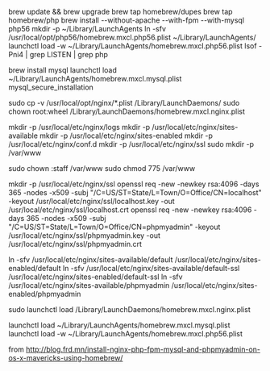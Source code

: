 brew update && brew upgrade
brew tap homebrew/dupes
brew tap homebrew/php
brew install --without-apache --with-fpm --with-mysql php56
mkdir -p ~/Library/LaunchAgents
ln -sfv /usr/local/opt/php56/homebrew.mxcl.php56.plist ~/Library/LaunchAgents/
launchctl load -w ~/Library/LaunchAgents/homebrew.mxcl.php56.plist
lsof -Pni4 | grep LISTEN | grep php

brew install mysql
launchctl load ~/Library/LaunchAgents/homebrew.mxcl.mysql.plist
mysql_secure_installation

sudo cp -v /usr/local/opt/nginx/*.plist /Library/LaunchDaemons/
sudo chown root:wheel /Library/LaunchDaemons/homebrew.mxcl.nginx.plist

mkdir -p /usr/local/etc/nginx/logs
mkdir -p /usr/local/etc/nginx/sites-available
mkdir -p /usr/local/etc/nginx/sites-enabled
mkdir -p /usr/local/etc/nginx/conf.d
mkdir -p /usr/local/etc/nginx/ssl
sudo mkdir -p /var/www

sudo chown :staff /var/www
sudo chmod 775 /var/www

mkdir -p /usr/local/etc/nginx/ssl
openssl req -new -newkey rsa:4096 -days 365 -nodes -x509 -subj "/C=US/ST=State/L=Town/O=Office/CN=localhost" -keyout /usr/local/etc/nginx/ssl/localhost.key -out /usr/local/etc/nginx/ssl/localhost.crt
openssl req -new -newkey rsa:4096 -days 365 -nodes -x509 -subj "/C=US/ST=State/L=Town/O=Office/CN=phpmyadmin" -keyout /usr/local/etc/nginx/ssl/phpmyadmin.key -out /usr/local/etc/nginx/ssl/phpmyadmin.crt

ln -sfv /usr/local/etc/nginx/sites-available/default /usr/local/etc/nginx/sites-enabled/default
ln -sfv /usr/local/etc/nginx/sites-available/default-ssl /usr/local/etc/nginx/sites-enabled/default-ssl
ln -sfv /usr/local/etc/nginx/sites-available/phpmyadmin /usr/local/etc/nginx/sites-enabled/phpmyadmin


sudo launchctl load /Library/LaunchDaemons/homebrew.mxcl.nginx.plist

launchctl load ~/Library/LaunchAgents/homebrew.mxcl.mysql.plist
launchctl load -w ~/Library/LaunchAgents/homebrew.mxcl.php56.plist

from http://blog.frd.mn/install-nginx-php-fpm-mysql-and-phpmyadmin-on-os-x-mavericks-using-homebrew/
